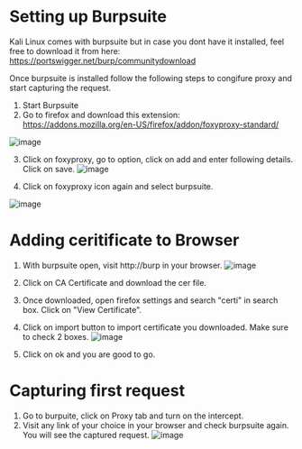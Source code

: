 # Setting up Burpsuite

Kali Linux comes with burpsuite but in case you dont have it installed, feel free to download it from here: https://portswigger.net/burp/communitydownload

Once burpsuite is installed follow the following steps to congifure proxy and start capturing the request.

1. Start Burpsuite
2. Go to firefox and download this extension: https://addons.mozilla.org/en-US/firefox/addon/foxyproxy-standard/

![image](https://github.com/0xParth/API_Labs/assets/86850255/8acecaf0-546c-43ca-b107-209c33be384e)

3. Click on foxyproxy, go to option, click on add and enter following details. Click on save.
![image](https://github.com/0xParth/API_Labs/assets/86850255/78713645-18ba-4d15-979b-716cebc721cb)

4. Click on foxyproxy icon again and select burpsuite.

![image](https://github.com/0xParth/API_Labs/assets/86850255/f15637fa-20b3-4d07-a82e-148e9d52b892)

# Adding ceritificate to Browser

1. With burpsuite open, visit http://burp in your browser.
![image](https://github.com/0xParth/API_Labs/assets/86850255/dcf2ba74-5abb-4a5d-9340-482d61aebec9)

2. Click on CA Certificate and download the cer file.
3. Once downloaded, open firefox settings and search "certi" in search box. Click on "View Certificate".
4. Click on import button to import certificate you downloaded. Make sure to check 2 boxes.
![image](https://github.com/0xParth/API_Labs/assets/86850255/a639f31f-c822-4c64-a4c4-7ec1a02db1a6)

5. Click on ok and you are good to go.

# Capturing first request
1. Go to burpuite, click on Proxy tab and turn on the intercept.
2. Visit any link of your choice in your browser and check burpsuite again. You will see the captured request.
![image](https://github.com/0xParth/API_Labs/assets/86850255/47421078-05f1-40b8-b244-43355b7db1b7)
